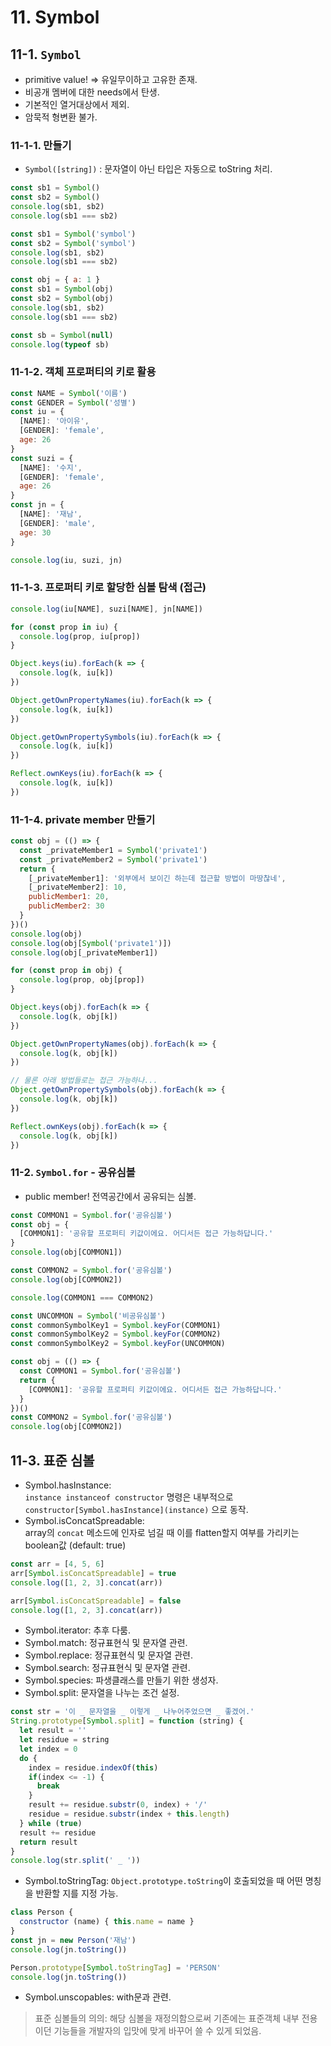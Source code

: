 # 11. Symbol

## 11-1. `Symbol`

- primitive value! => 유일무이하고 고유한 존재.
- 비공개 멤버에 대한 needs에서 탄생.
- 기본적인 열거대상에서 제외.
- 암묵적 형변환 불가.

### 11-1-1. 만들기

- `Symbol([string])` : 문자열이 아닌 타입은 자동으로 toString 처리.

```js
const sb1 = Symbol()
const sb2 = Symbol()
console.log(sb1, sb2)
console.log(sb1 === sb2)
```

```js
const sb1 = Symbol('symbol')
const sb2 = Symbol('symbol')
console.log(sb1, sb2)
console.log(sb1 === sb2)
```

```js
const obj = { a: 1 }
const sb1 = Symbol(obj)
const sb2 = Symbol(obj)
console.log(sb1, sb2)
console.log(sb1 === sb2)
```

```js
const sb = Symbol(null)
console.log(typeof sb)
```

### 11-1-2. 객체 프로퍼티의 키로 활용

```js
const NAME = Symbol('이름')
const GENDER = Symbol('성별')
const iu = {
  [NAME]: '아이유',
  [GENDER]: 'female',
  age: 26
}
const suzi = {
  [NAME]: '수지',
  [GENDER]: 'female',
  age: 26
}
const jn = {
  [NAME]: '재남',
  [GENDER]: 'male',
  age: 30
}

console.log(iu, suzi, jn)
```

### 11-1-3. 프로퍼티 키로 할당한 심볼 탐색 (접근)

```js
console.log(iu[NAME], suzi[NAME], jn[NAME])

for (const prop in iu) {
  console.log(prop, iu[prop])
}

Object.keys(iu).forEach(k => {
  console.log(k, iu[k])
})

Object.getOwnPropertyNames(iu).forEach(k => {
  console.log(k, iu[k])
})

Object.getOwnPropertySymbols(iu).forEach(k => {
  console.log(k, iu[k])
})

Reflect.ownKeys(iu).forEach(k => {
  console.log(k, iu[k])
})
```

### 11-1-4. private member 만들기

```js
const obj = (() => {
  const _privateMember1 = Symbol('private1')
  const _privateMember2 = Symbol('private1')
  return {
    [_privateMember1]: '외부에서 보이긴 하는데 접근할 방법이 마땅찮네',
    [_privateMember2]: 10,
    publicMember1: 20,
    publicMember2: 30
  }
})()
console.log(obj)
console.log(obj[Symbol('private1')])
console.log(obj[_privateMember1])

for (const prop in obj) {
  console.log(prop, obj[prop])
}

Object.keys(obj).forEach(k => {
  console.log(k, obj[k])
})

Object.getOwnPropertyNames(obj).forEach(k => {
  console.log(k, obj[k])
})

// 물론 아래 방법들로는 접근 가능하나...
Object.getOwnPropertySymbols(obj).forEach(k => {
  console.log(k, obj[k])
})

Reflect.ownKeys(obj).forEach(k => {
  console.log(k, obj[k])
})
```

### 11-2. `Symbol.for` - 공유심볼

- public member! 전역공간에서 공유되는 심볼.

```js
const COMMON1 = Symbol.for('공유심볼')
const obj = {
  [COMMON1]: '공유할 프로퍼티 키값이에요. 어디서든 접근 가능하답니다.'
}
console.log(obj[COMMON1])

const COMMON2 = Symbol.for('공유심볼')
console.log(obj[COMMON2])

console.log(COMMON1 === COMMON2)

const UNCOMMON = Symbol('비공유심볼')
const commonSymbolKey1 = Symbol.keyFor(COMMON1)
const commonSymbolKey2 = Symbol.keyFor(COMMON2)
const commonSymbolKey2 = Symbol.keyFor(UNCOMMON)
```

```js
const obj = (() => {
  const COMMON1 = Symbol.for('공유심볼')
  return {
    [COMMON1]: '공유할 프로퍼티 키값이에요. 어디서든 접근 가능하답니다.'
  }
})()
const COMMON2 = Symbol.for('공유심볼')
console.log(obj[COMMON2])
```

## 11-3. 표준 심볼

- Symbol.hasInstance:  
  `instance instanceof constructor` 명령은 내부적으로 `constructor[Symbol.hasInstance](instance)` 으로 동작.
- Symbol.isConcatSpreadable:  
  array의 `concat` 메소드에 인자로 넘길 때 이를 flatten할지 여부를 가리키는 boolean값 (default: true)

```js
const arr = [4, 5, 6]
arr[Symbol.isConcatSpreadable] = true
console.log([1, 2, 3].concat(arr))

arr[Symbol.isConcatSpreadable] = false
console.log([1, 2, 3].concat(arr))
```

- Symbol.iterator: 추후 다룸.
- Symbol.match: 정규표현식 및 문자열 관련.
- Symbol.replace: 정규표현식 및 문자열 관련.
- Symbol.search: 정규표현식 및 문자열 관련.
- Symbol.species: 파생클래스를 만들기 위한 생성자.
- Symbol.split: 문자열을 나누는 조건 설정.

```js
const str = '이 _ 문자열을 _ 이렇게 _ 나누어주었으면 _ 좋겠어.'
String.prototype[Symbol.split] = function (string) {
  let result = ''
  let residue = string
  let index = 0
  do {
    index = residue.indexOf(this)
    if(index <= -1) {
      break
    }
    result += residue.substr(0, index) + '/'
    residue = residue.substr(index + this.length)
  } while (true)
  result += residue
  return result
}
console.log(str.split(' _ '))
```

- Symbol.toStringTag: `Object.prototype.toString`이 호출되었을 때 어떤 명칭을 반환할 지를 지정 가능.

```js
class Person {
  constructor (name) { this.name = name }
}
const jn = new Person('재남')
console.log(jn.toString())

Person.prototype[Symbol.toStringTag] = 'PERSON'
console.log(jn.toString())
```

- Symbol.unscopables: with문과 관련.


> 표준 심볼들의 의의: 해당 심볼을 재정의함으로써 기존에는 표준객체 내부 전용이던 기능들을 개발자의 입맛에 맞게 바꾸어 쓸 수 있게 되었음.
